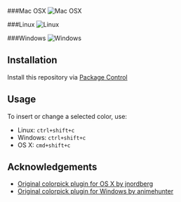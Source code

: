 ###Mac OSX
![Mac OSX](http://i.minus.com/i5KI6SBAfs7Qk.png "Mac OS X")

###Linux
![Linux](http://i.minus.com/ihwLvn8m29GxZ.png "Linux")

###Windows
![Windows](http://i.minus.com/iY1DDCRG5TsyR.png "Windows")

## Installation
Install this repository via [Package Control](http://wbond.net/sublime_packages/package_control)


## Usage
To insert or change a selected color, use:

- Linux: `ctrl+shift+c`
- Windows: `ctrl+shift+c`
- OS X: `cmd+shift+c`


## Acknowledgements

- [Original colorpick plugin for OS X by jnordberg](https://github.com/jnordberg/sublime-colorpick/)
- [Original colorpick plugin for Windows by animehunter](https://github.com/animehunter/SublimeColorPickerWindowsOnly)
